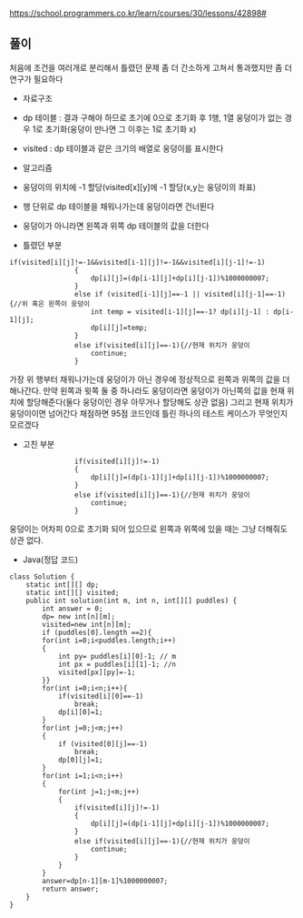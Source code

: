 https://school.programmers.co.kr/learn/courses/30/lessons/42898#

## 풀이
처음에 조건을 여러개로 분리해서 틀렸던 문제 좀 더 간소하게 고쳐서 통과했지만 좀 더 연구가 필요하다
- 자료구조
- dp 테이블 : 결과 구해야 하므로 초기에 0으로 초기화 후 1행, 1열 웅덩이가 없는 경우 1로 초기화(웅덩이 만나면 그 이후는 1로 초기화 x)
- visited : dp 테이블과 같은 크기의 배열로 웅덩이를 표시한다

- 알고리즘
- 웅덩이의 위치에 -1 할당(visited[x][y]에 -1 할당(x,y는 웅덩이의 좌표)
- 행 단위로 dp 테이블을 채워나가는데 웅덩이라면 건너뛴다
- 웅덩이가 아니라면 왼쪽과 위쪽 dp 테이블의 값을 더한다

- 틀렸던 부분
```
if(visited[i][j]!=-1&&visited[i-1][j]!=-1&&visited[i][j-1]!=-1)
                {
                    dp[i][j]=(dp[i-1][j]+dp[i][j-1])%1000000007;
                }
                else if (visited[i-1][j]==-1 || visited[i][j-1]==-1){//위 혹은 왼쪽이 웅덩이
                    int temp = visited[i-1][j]==-1? dp[i][j-1] : dp[i-1][j];
                    dp[i][j]=temp;
                }
                else if(visited[i][j]==-1){//현재 위치가 웅덩이
                    continue;
                }
```
가장 위 행부터 채워나가는데 웅덩이가 아닌 경우에 정상적으로 왼쪽과 위쪽의 값을 더해나간다. 
만약 왼쪽과 윗쪽 둘 중 하나라도 웅덩이라면 웅덩이가 아닌쪽의 값을 현재 위치에 할당해준다(둘다 웅덩이인 경우 아무거나 할당해도 상관 없음)
그리고 현재 위치가 웅덩이이면 넘어간다 채점하면 95점 코드인데 틀린 하나의 테스트 케이스가 무엇인지 모르겠다

- 고친 부분
```
                if(visited[i][j]!=-1)
                {
                    dp[i][j]=(dp[i-1][j]+dp[i][j-1])%1000000007;
                }
                else if(visited[i][j]==-1){//현재 위치가 웅덩이
                    continue;
                }
```
웅덩이는 어차피 0으로 초기화 되어 있으므로 왼쪽과 위쪽에 있을 때는 그냥 더해줘도 상관 없다.

- Java(정답 코드)
```
class Solution {
    static int[][] dp;
    static int[][] visited;
    public int solution(int m, int n, int[][] puddles) {
        int answer = 0;
        dp= new int[n][m];
        visited=new int[n][m];
        if (puddles[0].length ==2){
        for(int i=0;i<puddles.length;i++)
        {
            int py= puddles[i][0]-1; // m
            int px = puddles[i][1]-1; //n
            visited[px][py]=-1;
        }}
        for(int i=0;i<n;i++){
            if(visited[i][0]==-1)
                break;
            dp[i][0]=1;
        }
        for(int j=0;j<m;j++)
        {   
            if (visited[0][j]==-1)
                break;
            dp[0][j]=1;
        }
        for(int i=1;i<n;i++)
        {
            for(int j=1;j<m;j++)
            {
                if(visited[i][j]!=-1)
                {
                    dp[i][j]=(dp[i-1][j]+dp[i][j-1])%1000000007;
                }
                else if(visited[i][j]==-1){//현재 위치가 웅덩이
                    continue;
                }
            }
        }
        answer=dp[n-1][m-1]%1000000007;
        return answer;
    }
}
```
